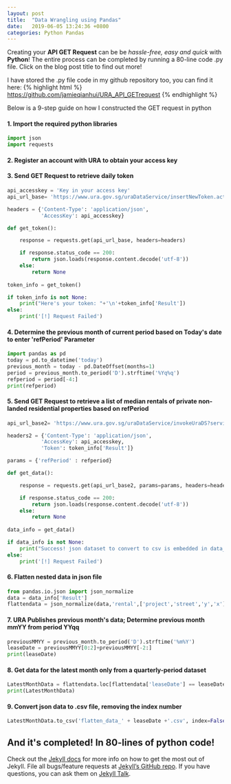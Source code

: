 ```yaml
---
layout: post
title:  "Data Wrangling using Pandas"
date:   2019-06-05 13:24:36 +0800
categories: Python Pandas
---
```

Creating your **API GET Request** can be be *hassle-free, easy and quick* with **Python**!
The entire process can be completed by running a 80-line code .py file. Click on the blog post title to find out more!

I have stored the .py file code in my github repository too, you can find it here:
{% highlight html %}
https://github.com/jamieqianhui/URA_API_GETrequest
{% endhighlight %}

Below is a 9-step guide on how I constructed the GET request in python 

#### 1. Import the required python libraries

```python
import json
import requests
```
#### 2. Register an account with URA to obtain your access key 
#### 3. Send GET Request to retrieve daily token

```python
api_accesskey = 'Key in your access key'
api_url_base= 'https://www.ura.gov.sg/uraDataService/insertNewToken.action'

headers = {'Content-Type': 'application/json',
           'AccessKey': api_accesskey}

def get_token():

    response = requests.get(api_url_base, headers=headers)

    if response.status_code == 200:
        return json.loads(response.content.decode('utf-8'))
    else:
        return None
    
token_info = get_token()

if token_info is not None:
    print("Here's your token: "+'\n'+token_info['Result'])    
else:
    print('[!] Request Failed')
```


#### 4. Determine the previous month of current period based on Today's date to enter 'refPeriod' Parameter

```python
import pandas as pd
today = pd.to_datetime('today')
previous_month = today - pd.DateOffset(months=1)
period = previous_month.to_period('D').strftime('%Yq%q')
refperiod = period[-4:]
print(refperiod)
```

#### 5. Send GET Request to retrieve a list of median rentals of private non-landed residential properties based on refPeriod

```python
api_url_base2= 'https://www.ura.gov.sg/uraDataService/invokeUraDS?service=PMI_Resi_Rental&'

headers2 = {'Content-Type': 'application/json',
           'AccessKey': api_accesskey,
           'Token': token_info['Result']}

params = {'refPeriod' : refperiod}

def get_data():

    response = requests.get(api_url_base2, params=params, headers=headers2)

    if response.status_code == 200:
        return json.loads(response.content.decode('utf-8'))
    else:
        return None
    
data_info = get_data()

if data_info is not None:
    print("Success! json dataset to convert to csv is embedded in data_info['Result']")   
else:
    print('[!] Request Failed')
```

#### 6. Flatten nested data in json file

```python
from pandas.io.json import json_normalize
data = data_info['Result']
flattendata = json_normalize(data,'rental',['project','street','y','x'],errors='ignore')
```

#### 7. URA Publishes previous month's data; Determine previous month mmYY from period YYqq

```python
previousMMYY = previous_month.to_period('D').strftime('%m%Y')
leaseDate = previousMMYY[0:2]+previousMMYY[-2:]
print(leaseDate)
```
#### 8. Get data for the latest month only from a quarterly-period dataset

```python
LatestMonthData = flattendata.loc[flattendata['leaseDate'] == leaseDate]
print(LatestMonthData)
```
#### 9. Convert json data to .csv file, removing the index number

```python
LatestMonthData.to_csv('flatten_data_' + leaseDate +'.csv', index=False)

```

## And it's completed! In 80-lines of python code!

Check out the [Jekyll docs][jekyll-docs] for more info on how to get the most out of Jekyll. File all bugs/feature requests at [Jekyll’s GitHub repo][jekyll-gh]. If you have questions, you can ask them on [Jekyll Talk][jekyll-talk].

[jekyll-docs]: https://jekyllrb.com/docs/home
[jekyll-gh]:   https://github.com/jekyll/jekyll
[jekyll-talk]: https://talk.jekyllrb.com/
